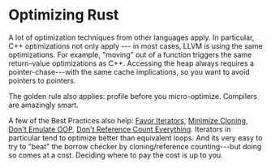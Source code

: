 # Optimizing Rust

A lot of optimization techniques from other languages apply. In particular, C++ optimizations not only apply --- in most cases, LLVM is using the same optimizations. For example, "moving" out of a function triggers the same return-value optimizations as C++. Accessing the heap always requires a pointer-chase---with the same cache implications, so you want to avoid pointers to pointers.

The golden rule also applies: profile before you micro-optimize. Compilers are amazingly smart.

A few of the Best Practices also help: [Favor Iterators](./Iterators.md), [Minimize Cloning](./Clone.md), [Don't Emulate OOP](./OOPs.md), [Don't Reference Count Everything](./Rc.md). Iterators in particular tend to optimize better than equivalent loops. And its very easy to try to "beat" the borrow checker by cloning/reference counting---but doing so comes at a cost. Deciding where to pay the cost is up to you.

